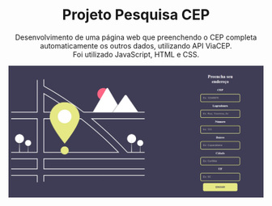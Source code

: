 <h1 align=center>Projeto Pesquisa CEP</h1>
<p align=center>Desenvolvimento de uma página web que preenchendo o CEP completa automaticamente os outros dados, utilizando API ViaCEP.<br>
Foi utilizado JavaScript, HTML e CSS.<br></p>
<p align=center>
<img alt="imagens do site" src="imagemCEP.jpg">

</p>
